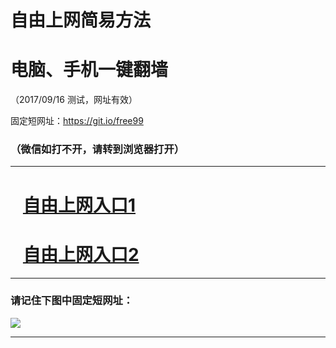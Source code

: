 ﻿# 自由上网简易方法

# 电脑、手机一键翻墙

（2017/09/16 测试，网址有效）

固定短网址：https://git.io/free99

### （微信如打不开，请转到浏览器打开）


***





# &nbsp;&nbsp; <a href="http://ft1824017106.fwq-tz1003.online/fwqtz01.html?t=091600129230 " target="_blank">自由上网入口1</a>
# &nbsp;&nbsp; <a href="http://ft1206117028.fwq-tz1004.online/fwqtz02.html?t=09160014348 " target="_blank">自由上网入口2</a>
***

### 请记住下图中固定短网址：

<img src="https://s3-us-west-2.amazonaws.com/fwq-1001/yjfq-20170905okok.png" /> 


***

